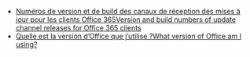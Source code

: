 - [<span data-ttu-id="86acd-101">Numéros de version et de build des canaux de réception des mises à jour pour les clients Office 365</span><span class="sxs-lookup"><span data-stu-id="86acd-101">Version and build numbers of update channel releases for Office 365 clients</span></span>](/officeupdates/update-history-office365-proplus-by-date)
- [<span data-ttu-id="86acd-102">Quelle est la version d’Office que j’utilise ?</span><span class="sxs-lookup"><span data-stu-id="86acd-102">What version of Office am I using?</span></span>](https://support.office.com/article/What-version-of-Office-am-I-using-932788b8-a3ce-44bf-bb09-e334518b8b19)